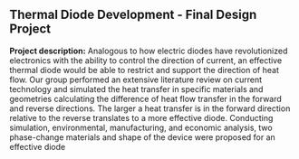 ## Thermal Diode Development - Final Design Project

**Project description:** 
Analogous to how electric diodes have revolutionized electronics with the ability to control the direction of current, an effective thermal diode would be able to restrict and support the direction of heat flow. Our group performed an extensive literature review on current technology and simulated the heat transfer in specific materials and geometries calculating the difference of heat flow transfer in the forward and reverse directions. The larger a heat transfer is in the forward direction relative to the reverse translates to a more effective diode. Conducting simulation, environmental, manufacturing, and economic analysis, two phase-change materials and shape of the device were proposed for an effective diode


